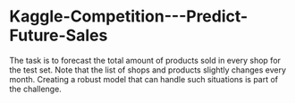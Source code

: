 # Kaggle-Competition---Predict-Future-Sales
 The task is to forecast the total amount of products sold in every shop for the test set. Note that the list of shops and products slightly changes every month. Creating a robust model that can handle such situations is part of the challenge.
